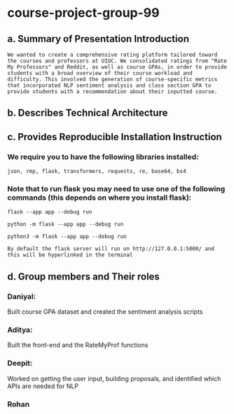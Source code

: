 # course-project-group-99

## a. Summary of Presentation Introduction

	We wanted to create a comprehensive rating platform tailored toward the courses and professors at UIUC. We consolidated ratings from "Rate My Professors" and Reddit, as well as course GPAs, in order to provide students with a broad overview of their course workload and difficulty. This involved the generation of course-specific metrics that incorporated NLP sentiment analysis and class section GPA to provide students with a recommendation about their inputted course.

## b. Describes Technical Architecture

## c. Provides Reproducible Installation Instruction
### We require you to have the following libraries installed: 
	json, rmp, flask, transformers, requests, re, base64, bs4
### Note that to run flask you may need to use one of the following commands (this depends on where you install flask):
	flask --app app --debug run
  	
	python -m flask --app app --debug run
 	
	python3 -m flask --app app --debug run

	By default the flask server will run on http://127.0.0.1:5000/ and this will be hyperlinked in the terminal 


## d. Group members and Their roles
### Daniyal:
Built course GPA dataset and created the sentiment analysis scripts
### Aditya:
   Built the front-end and the RateMyProf functions
### Deepit:
   Worked on getting the user input, building proposals, and identified which APIs are needed for NLP
### Rohan

